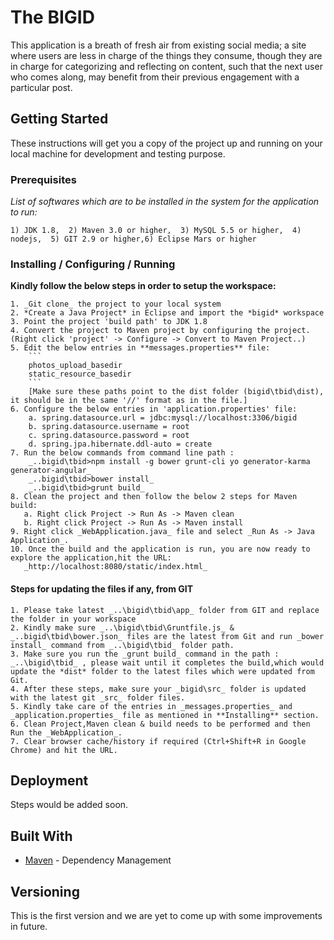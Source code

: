 # The BIGID

This application is a breath of fresh air from existing social media; a site where users are less in charge of the things they consume, though they are in charge for categorizing and reflecting on content, such that the next user who comes along, may benefit from their previous engagement with a particular post.

## Getting Started

These instructions will get you a copy of the project up and running on your local machine for development and testing purpose.

### Prerequisites

*List of softwares which are to be installed in the system for the application to run:*

```
1) JDK 1.8,  2) Maven 3.0 or higher,  3) MySQL 5.5 or higher,  4) nodejs,  5) GIT 2.9 or higher,6) Eclipse Mars or higher
```

### Installing / Configuring / Running

**Kindly follow the below steps in order to setup the workspace:**

```
1. _Git clone_ the project to your local system
2. *Create a Java Project* in Eclipse and import the *bigid* workspace
3. Point the project 'build path' to JDK 1.8
4. Convert the project to Maven project by configuring the project.(Right click 'project' -> Configure -> Convert to Maven Project..)
5. Edit the below entries in **messages.properties** file:
	```
	photos_upload_basedir
	static_resource_basedir
	```
	[Make sure these paths point to the dist folder (bigid\tbid\dist), it should be in the same '//' format as in the file.]
6. Configure the below entries in 'application.properties' file:
	a. spring.datasource.url = jdbc:mysql://localhost:3306/bigid
	b. spring.datasource.username = root
	c. spring.datasource.password = root
	d. spring.jpa.hibernate.ddl-auto = create
7. Run the below commands from command line path : 
 	_..bigid\tbid>npm install -g bower grunt-cli yo generator-karma generator-angular_
	_..bigid\tbid>bower install_
	_..bigid\tbid>grunt build_
8. Clean the project and then follow the below 2 steps for Maven build:
   a. Right click Project -> Run As -> Maven clean
   b. Right click Project -> Run As -> Maven install
9. Right click _WebApplication.java_ file and select _Run As -> Java Application_.
10. Once the build and the application is run, you are now ready to explore the application,hit the URL:
   _http://localhost:8080/static/index.html_
```

#### Steps for updating the files if any, from GIT


```
1. Please take latest _..\bigid\tbid\app_ folder from GIT and replace the folder in your workspace
2. Kindly make sure _..\bigid\tbid\Gruntfile.js_ & _..bigid\tbid\bower.json_ files are the latest from Git and run _bower install_ command from _..\bigid\tbid_ folder path.
3. Make sure you run the _grunt build_ command in the path : _..\bigid\tbid_ , please wait until it completes the build,which would update the *dist* folder to the latest files which were updated from Git.
4. After these steps, make sure your _bigid\src_ folder is updated with the latest git _src_ folder files.
5. Kindly take care of the entries in _messages.properties_ and _application.properties_ file as mentioned in **Installing** section.
6. Clean Project,Maven clean & build needs to be performed and then Run the _WebApplication_.
7. Clear browser cache/history if required (Ctrl+Shift+R in Google Chrome) and hit the URL.
```

## Deployment

Steps would be added soon.

## Built With

* [Maven](https://maven.apache.org/) - Dependency Management


## Versioning

This is the first version and we are yet to come up with some improvements in future. 


